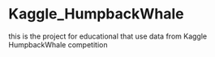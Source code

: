 # Kaggle_HumpbackWhale
this is the project for educational that use data from Kaggle HumpbackWhale competition
